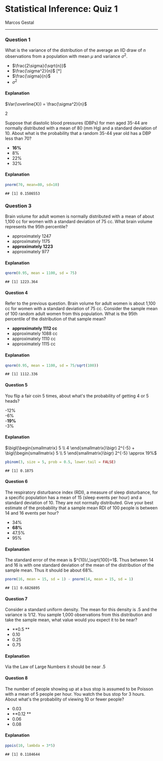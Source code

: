 # Statistical Inference: Quiz 1
Marcos Gestal  


---

### Question 1

What is the variance of the distribution of the average an IID draw of *n* observations from a population with mean $\mu$ and variance $\sigma^2.$

- $\frac{2\sigma}{\sqrt{n}}$
- $\frac{\sigma^2}{n}$  [*]
- $\frac{\sigma}{n}$
- $\sigma^2$

#### Explanation

$Var(\overline{X}) = \frac{\sigma^2}{n}$


 2

Suppose that diastolic blood pressures (DBPs) for men aged 35-44 are normally distributed with a mean of 80 (mm Hg) and a standard deviation of 10. About what is the probability that a random 35-44 year old has a DBP less than 70?

- **16%**
- 8%
- 22%
- 32%

#### Explanation


```r
pnorm(70, mean=80, sd=10)
```

```
## [1] 0.1586553
```

### Question 3

Brain volume for adult women is normally distributed with a mean of about 1,100 cc for women with a standard deviation of 75 cc. What brain volume represents the 95th percentile?

- approximately 1247
- approximately 1175
- **approximately 1223**
- approximately 977

#### Explanation


```r
qnorm(0.95, mean = 1100, sd = 75)
```

```
## [1] 1223.364
```

#### Question 4

Refer to the previous question. Brain volume for adult women is about 1,100 cc for women with a standard deviation of 75 cc. Consider the sample mean of 100 random adult women from this population. What is the 95th percentile of the distribution of that sample mean?

- **approximately 1112 cc** 	
- approximately 1088 cc			
- approximately 1110 cc			
- approximately 1115 cc

#### Explanation


```r
qnorm(0.95, mean = 1100, sd = 75/sqrt(100))
```

```
## [1] 1112.336
```


#### Question 5

You flip a fair coin 5 times, about what's the probability of getting 4 or 5 heads?

-12%  		
-6%			
-**19%**		
-3%

#### Explanation

$\bigl(\begin{smallmatrix} 5 \\ 4 \end{smallmatrix}\bigr) 2^{-5} + \bigl(\begin{smallmatrix} 5 \\ 5 \end{smallmatrix}\bigr) 2^{-5} \approx 19%$


```r
pbinom(3, size = 5, prob = 0.5, lower.tail = FALSE)
```

```
## [1] 0.1875
```


#### Question 6

The respiratory disturbance index (RDI), a measure of sleep disturbance, for a specific population has a mean of 15 (sleep events per hour) and a standard deviation of 10. They are not normally distributed. Give your best estimate of the probability that a sample mean RDI of 100 people is between 14 and 16 events per hour?

- 34%  		
- **68%**
- 47.5%			
- 95%

#### Explanation

The standard error of the mean is $^{10}/_\sqrt{100}=1$. Thus between 14 and 16 is with one standard deviation of the mean of the distribution of the sample mean. Thus it should be about 68%.


```r
pnorm(16, mean = 15, sd = 1) - pnorm(14, mean = 15, sd = 1)
```

```
## [1] 0.6826895
```

#### Question 7

Consider a standard uniform density. The mean for this density is .5 and the variance is 1/12. You sample 1,000 observations from this distribution and take the sample mean, what value would you expect it to be near?

- **0.5 ** 
- 0.10			
- 0.25			
- 0.75

#### Explanation

Via the Law of Large Numbers it should be near .5

#### Question 8

The number of people showing up at a bus stop is assumed to be Poisson with a mean of 5 people per hour. You watch the bus stop for 3 hours. About what's the probability of viewing 10 or fewer people?

- 0.03  
- **0.12 ** 
- 0.06			
- 0.08

#### Explanation



```r
ppois(10, lambda = 3*5)
```

```
## [1] 0.1184644
```

